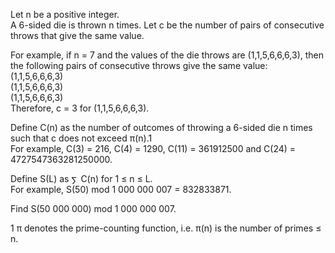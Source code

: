   <p>Let n be a positive integer.<br />  A 6-sided die is thrown n times. Let c be the number of pairs of consecutive throws that give the same value.</p>    <p>For example, if n = 7 and the values of the die throws are (1,1,5,6,6,6,3), then the following pairs of consecutive throws give the same value:<br />  (1,1,5,6,6,6,3)<br />  (1,1,5,6,6,6,3)<br />  (1,1,5,6,6,6,3)<br />  Therefore, c = 3 for (1,1,5,6,6,6,3).</p>    <p>Define C(n) as the number of outcomes of throwing a 6-sided die n times such that c does not exceed &pi;(n).1<br />  For example, C(3) = 216, C(4) = 1290, C(11) = 361912500 and C(24) = 4727547363281250000.</p>    <p>Define S(L) as <img src='images/symbol_sum.gif' width='11' height='14' alt='&sum;' border='0' style='vertical-align:middle;' /> C(n) for 1 &le; n &le; L.<br />  For example, S(50) mod 1&nbsp;000&nbsp;000&nbsp;007 = 832833871.</p>    <p>Find S(50&nbsp;000&nbsp;000) mod 1&nbsp;000&nbsp;000&nbsp;007.</p>    <p>1 &pi; denotes the prime-counting function, i.e. &pi;(n) is the number of primes &le; n.</p>  